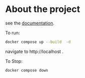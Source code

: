 # About the project

see the [documentation](./Documentation.md).

To run:

```bash
docker compose up --build  -d
```
navigate to http://localhost .

To Stop:

```bash
docker compose down
```